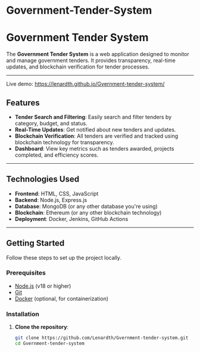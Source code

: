 # Government-Tender-System
# Government Tender System

The **Government Tender System** is a web application designed to monitor and manage government tenders. It provides transparency, real-time updates, and blockchain verification for tender processes.

---
Live demo: https://lenardth.github.io/Gvernment-tender-system/
## Features

- **Tender Search and Filtering**: Easily search and filter tenders by category, budget, and status.
- **Real-Time Updates**: Get notified about new tenders and updates.
- **Blockchain Verification**: All tenders are verified and tracked using blockchain technology for transparency.
- **Dashboard**: View key metrics such as tenders awarded, projects completed, and efficiency scores.

---

## Technologies Used

- **Frontend**: HTML, CSS, JavaScript
- **Backend**: Node.js, Express.js
- **Database**: MongoDB (or any other database you're using)
- **Blockchain**: Ethereum (or any other blockchain technology)
- **Deployment**: Docker, Jenkins, GitHub Actions

---

## Getting Started

Follow these steps to set up the project locally.

### Prerequisites

- [Node.js](https://nodejs.org/) (v18 or higher)
- [Git](https://git-scm.com/)
- [Docker](https://www.docker.com/) (optional, for containerization)

### Installation

1. **Clone the repository**:
   ```bash
   git clone https://github.com/Lenardth/Gvernment-tender-system.git
   cd Gvernment-tender-system
